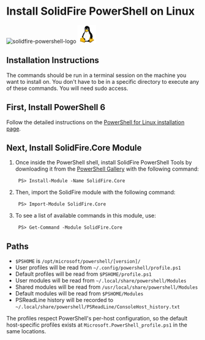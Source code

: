 # Install SolidFire PowerShell on Linux

![solidfire-powershell-logo](../../Install/product.png) ![linux-logo](linux-logo-small.png)

## Installation Instructions

The commands should be run in a terminal session on the machine you want to install on. You don't have to be in a specific directory to execute any of these commands. You will need sudo access. 

## First, Install PowerShell 6

Follow the detailed instructions on the [PowerShell for Linux installation page](https://docs.microsoft.com/en-us/powershell/scripting/setup/installing-powershell-core-on-macos?view=powershell-6). 
    
## Next, Install SolidFire.Core Module

1. Once inside the PowerShell shell, install SolidFire PowerShell Tools by downloading it from the [PowerShell Gallery](powershellgallery.com) with the following command:

        PS> Install-Module -Name SolidFire.Core

1. Then, import the SolidFire module with the following command:

        PS> Import-Module SolidFire.Core

1. To see a list of available commands in this module, use:

        PS> Get-Command -Module SolidFire.Core

## Paths

* `$PSHOME` is `/opt/microsoft/powershell/[version]/`
* User profiles will be read from `~/.config/powershell/profile.ps1`
* Default profiles will be read from `$PSHOME/profile.ps1`
* User modules will be read from `~/.local/share/powershell/Modules`
* Shared modules will be read from `/usr/local/share/powershell/Modules`
* Default modules will be read from `$PSHOME/Modules`
* PSReadLine history will be recorded to `~/.local/share/powershell/PSReadLine/ConsoleHost_history.txt`

The profiles respect PowerShell's per-host configuration,
so the default host-specific profiles exists at `Microsoft.PowerShell_profile.ps1` in the same locations.

